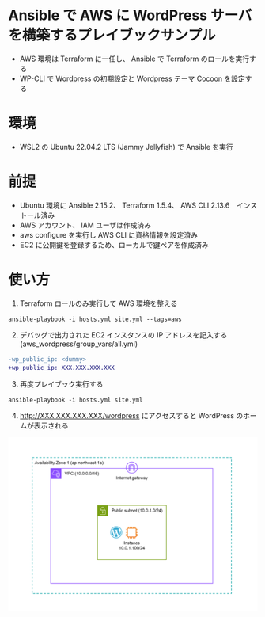 # Ansible で AWS に WordPress サーバを構築するプレイブックサンプル
- AWS 環境は Terraform に一任し、 Ansible で Terraform のロールを実行する
- WP-CLI で Wordpress の初期設定と Wordpress テーマ [Cocoon](https://wp-cocoon.com/) を設定する

# 環境
- WSL2 の Ubuntu 22.04.2 LTS (Jammy Jellyfish) で Ansible を実行

# 前提
- Ubuntu 環境に Ansible 2.15.2、 Terraform 1.5.4、 AWS CLI 2.13.6　インストール済み
- AWS アカウント、 IAM ユーザは作成済み
- aws configure を実行し AWS CLI に資格情報を設定済み
- EC2 に公開鍵を登録するため、ローカルで鍵ペアを作成済み

# 使い方
1. Terraform ロールのみ実行して AWS 環境を整える
```
ansible-playbook -i hosts.yml site.yml --tags=aws
```
2. デバッグで出力された EC2 インスタンスの IP アドレスを記入する (aws_wordpress/group_vars/all.yml)
```diff
-wp_public_ip: <dummy>
+wp_public_ip: XXX.XXX.XXX.XXX
```
3. 再度プレイブック実行する
```
ansible-playbook -i hosts.yml site.yml
```
4. http://XXX.XXX.XXX.XXX/wordpress にアクセスすると WordPress のホームが表示される

![AWS構成図](img/architecture.png "AWS構成図")